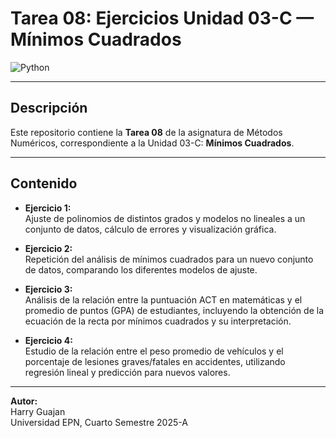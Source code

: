 # Tarea 08: Ejercicios Unidad 03-C — Mínimos Cuadrados

![Python](https://img.shields.io/badge/Python-3.8%2B-blue)


---

## Descripción

Este repositorio contiene la **Tarea 08** de la asignatura de Métodos Numéricos, correspondiente a la Unidad 03-C: **Mínimos Cuadrados**.  

---

## Contenido

- **Ejercicio 1:**  
  Ajuste de polinomios de distintos grados y modelos no lineales a un conjunto de datos, cálculo de errores y visualización gráfica.

- **Ejercicio 2:**  
  Repetición del análisis de mínimos cuadrados para un nuevo conjunto de datos, comparando los diferentes modelos de ajuste.

- **Ejercicio 3:**  
  Análisis de la relación entre la puntuación ACT en matemáticas y el promedio de puntos (GPA) de estudiantes, incluyendo la obtención de la ecuación de la recta por mínimos cuadrados y su interpretación.

- **Ejercicio 4:**  
  Estudio de la relación entre el peso promedio de vehículos y el porcentaje de lesiones graves/fatales en accidentes, utilizando regresión lineal y predicción para nuevos valores.


---

**Autor:**  
Harry Guajan  
Universidad EPN, Cuarto Semestre 2025-A